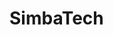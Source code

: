 # SimbaTech
<!DOCTYPE html>
<html lang="sr">
<head>
  <meta charset="UTF-8" />
  <meta name="viewport" content="width=device-width, initial-scale=1.0"/>
  <title>Simulacija procesa | FlexSim rešenja</title>
  <style>
    .gallery-grid {
  display: grid;
  grid-template-columns: repeat(auto-fit, minmax(250px, 1fr));
  gap: 15px;
  padding: 1rem;
}
.gallery-grid img {
  width: 100%;
  cursor: pointer;
  border-radius: 8px;
  transition: transform 0.3s ease;
}
.gallery-grid img:hover {
  transform: scale(1.05);
}
#lightbox {
  display: none;
  position: fixed;
  top: 0; left: 0;
  width: 100%; height: 100%;
  background: rgba(0,0,0,0.8);
  justify-content: center;
  align-items: center;
  z-index: 999;
}
#lightbox img {
  max-width: 90%;
  max-height: 80%;
  border-radius: 10px;
}
    <script>
function openLightbox(src) {
  document.getElementById("lightbox-img").src = src;
  document.getElementById("lightbox").style.display = "flex";
}
function closeLightbox() {
  document.getElementById("lightbox").style.display = "none";
}
</script>
<body>
  <section id="gallery">
  <h2>Galerija simulacija</h2>
  <div class="gallery-grid">
    <img src="https://www.flexsim.com/wp-content/uploads/sites/2/2018/06/factory-simulation-manufacturing-line.jpg" alt="Simulacija proizvodne linije" onclick="openLightbox(this.src)" />
    <img src="https://www.flexsim.com/wp-content/uploads/sites/2/2018/06/manufacturing-simulation-steel-production.jpg" alt="Simulacija čelične proizvodnje" onclick="openLightbox(this.src)" />
    <img src="https://www.flexsim.com/wp-content/uploads/sites/2/2018/06/flexsim-healthcare-simulation.jpg" alt="Simulacija u zdravstvu" onclick="openLightbox(this.src)" />
  </div>
</section>

<!-- Lightbox prikaz -->
<div id="lightbox" onclick="closeLightbox()">
  <img id="lightbox-img" src="" alt="Uvećana slika" />
</div>
<section id="gallery">
  <h2>Galerija simulacija</h2>
  <p>Pogledajte primere FlexSim modela koje koristimo za optimizaciju procesa:</p>
  <img src="https://www.flexsim.com/wp-content/uploads/sites/2/2018/06/factory-simulation-manufacturing-line.jpg" alt="Simulacija proizvodne linije" width="100%" />
  <br><br>
  <img src="https://www.flexsim.com/wp-content/uploads/sites/2/2018/06/manufacturing-simulation-steel-production.jpg" alt="Simulacija čelične proizvodnje" width="100%" />
<header>
  <h1>Simuliraj. Optimizuj. Napreduj.</h1>
  <p>Digitalna transformacija vaših proizvodnih i logističkih procesa kroz FlexSim simulaciju.</p>
  <nav>
    <a href="#about">O nama</a>
    <a href="#services">Usluge</a>
    <a href="#portfolio">Portfolio</a>
    <a href="#contact">Kontakt</a>
  </nav>
</header>

<section id="about">
  <h2>O nama</h2>
  <p>Mi smo tim inženjera i analitičara specijalizovanih za razvoj simulacionih modela u FlexSim-u. Naša misija je da pomognemo kompanijama da optimizuju svoje procese, smanje troškove i donesu bolje odluke — sve to kroz moć vizuelne simulacije.</p>
</section>

<section id="services">
  <h2>Usluge</h2>
  <ul>
    <li>Izrada FlexSim modela za proizvodne linije i skladišta</li>
    <li>Analiza toka materijala i resursa</li>
    <li>Obuka i edukacija za korišćenje FlexSim-a</li>
    <li>Konsultacije za optimizaciju procesa</li>
  </ul>

<section id="videos">
  <h2>Video demonstracije</h2>

  <h3>Uvod u FlexSim</h3>
  <iframe width="560" height="315" src="https://www.youtube.com/embed/ZN--eKDcGMQ" title="Introduction to FlexSim" frameborder="0" allowfullscreen></iframe>

  <h3>Prvi model u FlexSim-u</h3>
  <iframe width="560" height="315" src="https://www.youtube.com/embed/YJgJzyDHZ8o" title="FlexSim 2023 | Build Your First Simulation Model" frameborder="0" allowfullscreen></iframe>

  <h3>Logističke petlje u FlexSim-u</h3>
  <iframe width="560" height="315" src="https://www.youtube.com/embed/RmnB_5ua5ME" title="FlexSim live tutorials #8 Logistic loops in FlexSim." frameborder="0" allowfullscreen></iframe>
</section>
<section id="portfolio">
  <h2>Portfolio</h2>
  <h3>Optimizacija montažne linije</h3>
  <p>Klijent: Auto industrija<br>Rezultat: 18% smanjenje vremena ciklusa</p>

  <h3>Logistika skladišta</h3>
  <p>Klijent: Maloprodajni lanac<br>Rezultat: 25% povećanje efikasnosti rukovanja robom</p>
</section>

<section id="contact">
  <h2>Kontakt</h2>
  <p>Imate ideju, problem ili želite da unapredite svoje procese? Pišite nam — prvi korak ka optimizaciji je simulacija.</p>
  <form>
    <label>Ime:<br><input type="text" name="name" required></label><br><br>
    <label>Email:<br><input type="email" name="email" required></label><br><br>
    <label>Poruka:<br><textarea name="message" rows="5" required></textarea></label><br><br>
    <button type="submit">Pošalji</button>
  </form>
</section>

<footer>
  <p>&copy; 2025 FlexSim Solutions | Sva prava zadržana</p>
</footer>

</body>
</html>

